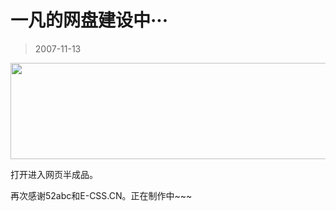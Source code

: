 # 一凡的网盘建设中··· 

> 2007-11-13

<div class="pcs-article-content_ptkaiapt4bxy_baiduscarticle" id="detailArticleContent_ptkaiapt4bxy_baiduscarticle">
 <p>
  <a href="http://hi.e-css.cn/yfboke/" target="_blank">
   <img height="154" src="images/8f6d68e61c144c29ef0525d3c18a4257.jpg" width="600"/>
  </a>
 </p>
 <p>
  打开进入网页半成品。
 </p>
 <p>
  再次感谢52abc和E-CSS.CN。正在制作中~~~
 </p>
</div>


